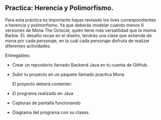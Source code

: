 ## Practica: Herencia y Polimorfismo.

Para esta práctica es importante hayas revisado los lives correspondientes a herencia y polimorfismo. Ya que deberás modelar cuando menos 6 versiones de Mona The Octocat, quién tiene más versatilidad que la misma Barbie. EL desafio recae en el diseño, tendrás una clase que extiende de mona por cada personaje, en la cuál cada personaje  disfruta de realizar diferentes actividades.





Entregables:

- Crear un repositorio llamado Backend Java en tu cuenta de GitHub.

- Subir tu proyecto en un paquete llamado practica Mona

   El proyecto deberá contenter:

- El programa realizado en Java

- Capturas de pantalla funcionando

- Diagrama del programa con su clases.
